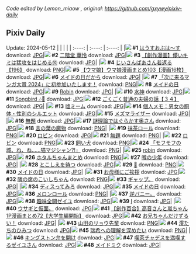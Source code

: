 *Code edited by Lemon_miaow , original: https://github.com/gxywy/pixiv-daily*
## Pixiv Daily 
Update: 2024-05-12
|      |      |      |
| :----: | :----: | :----: |
|![](https://pximg.lemonmiaow.xyz/c/240x480/img-master/img/2024/05/10/00/00/19/118585061_p0_master1200.jpg) **#1** [はうすおぶは～す](https://www.pixiv.net/artworks/118585061) download: [JPG](https://pximg.lemonmiaow.xyz/img-original/img/2024/05/10/00/00/19/118585061_p0.jpg)|![](https://pximg.lemonmiaow.xyz/c/240x480/img-master/img/2024/05/10/00/02/18/118585385_p0_master1200.jpg) **#2** [二階堂 華怜](https://www.pixiv.net/artworks/118585385) download: [JPG](https://pximg.lemonmiaow.xyz/img-original/img/2024/05/10/00/02/18/118585385_p0.jpg)|![](https://pximg.lemonmiaow.xyz/c/240x480/img-master/img/2024/05/10/00/11/22/118585778_p0_master1200.jpg) **#3** [【創作漫画】儚いキミは猛攻をはじめる⑩](https://www.pixiv.net/artworks/118585778) download: [JPG](https://pximg.lemonmiaow.xyz/img-original/img/2024/05/10/00/11/22/118585778_p0.jpg)|
|![](https://pximg.lemonmiaow.xyz/c/240x480/img-master/img/2024/05/11/10/47/50/118623168_p0_master1200.jpg) **#4** [じいさんばあさん若返る【196】](https://www.pixiv.net/artworks/118623168) download: [PNG](https://pximg.lemonmiaow.xyz/img-original/img/2024/05/11/10/47/50/118623168_p0.png)|![](https://pximg.lemonmiaow.xyz/c/240x480/img-master/img/2024/05/10/00/01/52/118585345_p0_master1200.jpg) **#5** [【ウマ娘】ウマ娘漫画まとめ103【漫画16枚】](https://www.pixiv.net/artworks/118585345) download: [JPG](https://pximg.lemonmiaow.xyz/img-original/img/2024/05/10/00/01/52/118585345_p0.jpg)|![](https://pximg.lemonmiaow.xyz/c/240x480/img-master/img/2024/05/11/23/46/03/118643408_p0_master1200.jpg) **#6** [メイドの日だから](https://www.pixiv.net/artworks/118643408) download: [JPG](https://pximg.lemonmiaow.xyz/img-original/img/2024/05/11/23/46/03/118643408_p0.jpg)|
|![](https://pximg.lemonmiaow.xyz/c/240x480/img-master/img/2024/05/10/12/52/28/118596390_p0_master1200.jpg) **#7** [「次に来るマンガ大賞 2024」に初参加いたします！](https://www.pixiv.net/artworks/118596390) download: [PNG](https://pximg.lemonmiaow.xyz/img-original/img/2024/05/10/12/52/28/118596390_p0.png)|![](https://pximg.lemonmiaow.xyz/c/240x480/img-master/img/2024/05/10/17/48/46/118601031_p0_master1200.jpg) **#8** [メイドの日](https://www.pixiv.net/artworks/118601031) download: [JPG](https://pximg.lemonmiaow.xyz/img-original/img/2024/05/10/17/48/46/118601031_p0.jpg)|![](https://pximg.lemonmiaow.xyz/c/240x480/img-master/img/2024/05/10/00/34/37/118586589_p0_master1200.jpg) **#9** [Robin](https://www.pixiv.net/artworks/118586589) download: [JPG](https://pximg.lemonmiaow.xyz/img-original/img/2024/05/10/00/34/37/118586589_p0.jpg)|
|![](https://pximg.lemonmiaow.xyz/c/240x480/img-master/img/2024/05/10/00/13/19/118585842_p0_master1200.jpg) **#10** [水神](https://www.pixiv.net/artworks/118585842) download: [JPG](https://pximg.lemonmiaow.xyz/img-original/img/2024/05/10/00/13/19/118585842_p0.jpg)|![](https://pximg.lemonmiaow.xyz/c/240x480/img-master/img/2024/05/10/14/44/02/118597940_p0_master1200.jpg) **#11** [Songbird 🎶🎤](https://www.pixiv.net/artworks/118597940) download: [JPG](https://pximg.lemonmiaow.xyz/img-original/img/2024/05/10/14/44/02/118597940_p0.jpg)|![](https://pximg.lemonmiaow.xyz/c/240x480/img-master/img/2024/05/10/17/00/09/118600083_p0_master1200.jpg) **#12** [ごくごく普通の夫婦の話【３４】](https://www.pixiv.net/artworks/118600083) download: [JPG](https://pximg.lemonmiaow.xyz/img-original/img/2024/05/10/17/00/09/118600083_p0.jpg)|
|![](https://pximg.lemonmiaow.xyz/c/240x480/img-master/img/2024/05/11/17/18/00/118631309_p0_master1200.jpg) **#13** [嘘ミーム](https://www.pixiv.net/artworks/118631309) download: [JPG](https://pximg.lemonmiaow.xyz/img-original/img/2024/05/11/17/18/00/118631309_p0.jpg)|![](https://pximg.lemonmiaow.xyz/c/240x480/img-master/img/2024/05/11/06/00/11/118619154_p0_master1200.jpg) **#14** [個人メモ：男女の胴体・性別のシルエット](https://www.pixiv.net/artworks/118619154) download: [JPG](https://pximg.lemonmiaow.xyz/img-original/img/2024/05/11/06/00/11/118619154_p0.jpg)|![](https://pximg.lemonmiaow.xyz/c/240x480/img-master/img/2024/05/10/21/57/00/118608281_p0_master1200.jpg) **#15** [メズマライザー](https://www.pixiv.net/artworks/118608281) download: [JPG](https://pximg.lemonmiaow.xyz/img-original/img/2024/05/10/21/57/00/118608281_p0.jpg)|
|![](https://pximg.lemonmiaow.xyz/c/240x480/img-master/img/2024/05/11/01/22/09/118615376_p0_master1200.jpg) **#16** [無題](https://www.pixiv.net/artworks/118615376) download: [JPG](https://pximg.lemonmiaow.xyz/img-original/img/2024/05/11/01/22/09/118615376_p0.jpg)|![](https://pximg.lemonmiaow.xyz/c/240x480/img-master/img/2024/05/10/00/03/22/118585470_p0_master1200.jpg) **#17** [謎理論ではぐらかす奥さん](https://www.pixiv.net/artworks/118585470) download: [JPG](https://pximg.lemonmiaow.xyz/img-original/img/2024/05/10/00/03/22/118585470_p0.jpg)|![](https://pximg.lemonmiaow.xyz/c/240x480/img-master/img/2024/05/11/15/54/16/118629368_p0_master1200.jpg) **#18** [言の葉の魔物](https://www.pixiv.net/artworks/118629368) download: [PNG](https://pximg.lemonmiaow.xyz/img-original/img/2024/05/11/15/54/16/118629368_p0.png)|
|![](https://pximg.lemonmiaow.xyz/c/240x480/img-master/img/2024/05/10/20/30/01/118605371_p0_master1200.jpg) **#19** [抹茶ロール](https://www.pixiv.net/artworks/118605371) download: [PNG](https://pximg.lemonmiaow.xyz/img-original/img/2024/05/10/20/30/01/118605371_p0.png)|![](https://pximg.lemonmiaow.xyz/c/240x480/img-master/img/2024/05/11/15/21/11/118628704_p0_master1200.jpg) **#20** [ロビン](https://www.pixiv.net/artworks/118628704) download: [JPG](https://pximg.lemonmiaow.xyz/img-original/img/2024/05/11/15/21/11/118628704_p0.jpg)|![](https://pximg.lemonmiaow.xyz/c/240x480/img-master/img/2024/05/11/17/16/29/118631263_p0_master1200.jpg) **#21** [無題](https://www.pixiv.net/artworks/118631263) download: [PNG](https://pximg.lemonmiaow.xyz/img-original/img/2024/05/11/17/16/29/118631263_p0.png)|
|![](https://pximg.lemonmiaow.xyz/c/240x480/img-master/img/2024/05/11/00/08/44/118613272_p0_master1200.jpg) **#22** [ロビン](https://www.pixiv.net/artworks/118613272) download: [PNG](https://pximg.lemonmiaow.xyz/img-original/img/2024/05/11/00/08/44/118613272_p0.png)|![](https://pximg.lemonmiaow.xyz/c/240x480/img-master/img/2024/05/10/00/37/14/118586675_p0_master1200.jpg) **#23** [飼い犬](https://www.pixiv.net/artworks/118586675) download: [PNG](https://pximg.lemonmiaow.xyz/img-original/img/2024/05/10/00/37/14/118586675_p0.png)|![](https://pximg.lemonmiaow.xyz/c/240x480/img-master/img/2024/05/10/03/09/34/118589602_p0_master1200.jpg) **#24** [「モフモフの城、ね、ね...…猫マジシャン⁈」](https://www.pixiv.net/artworks/118589602) download: [PNG](https://pximg.lemonmiaow.xyz/img-original/img/2024/05/10/03/09/34/118589602_p0.png)|
|![](https://pximg.lemonmiaow.xyz/c/240x480/img-master/img/2024/05/10/18/48/22/118602471_p0_master1200.jpg) **#25** [robin](https://www.pixiv.net/artworks/118602471) download: [JPG](https://pximg.lemonmiaow.xyz/img-original/img/2024/05/10/18/48/22/118602471_p0.jpg)|![](https://pximg.lemonmiaow.xyz/c/240x480/img-master/img/2024/05/10/12/05/26/118595541_p0_master1200.jpg) **#26** [ホタルちゃんまとめ](https://www.pixiv.net/artworks/118595541) download: [PNG](https://pximg.lemonmiaow.xyz/img-original/img/2024/05/10/12/05/26/118595541_p0.png)|![](https://pximg.lemonmiaow.xyz/c/240x480/img-master/img/2024/05/11/20/41/53/118637096_p0_master1200.jpg) **#27** [噂の少年](https://www.pixiv.net/artworks/118637096) download: [JPG](https://pximg.lemonmiaow.xyz/img-original/img/2024/05/11/20/41/53/118637096_p0.jpg)|
|![](https://pximg.lemonmiaow.xyz/c/240x480/img-master/img/2024/05/11/00/00/05/118612611_p0_master1200.jpg) **#28** [とこしえを待つ](https://www.pixiv.net/artworks/118612611) download: [JPG](https://pximg.lemonmiaow.xyz/img-original/img/2024/05/11/00/00/05/118612611_p0.jpg)|![](https://pximg.lemonmiaow.xyz/c/240x480/img-master/img/2024/05/10/00/00/25/118585096_p0_master1200.jpg) **#29** [💙](https://www.pixiv.net/artworks/118585096) download: [PNG](https://pximg.lemonmiaow.xyz/img-original/img/2024/05/10/00/00/25/118585096_p0.png)|![](https://pximg.lemonmiaow.xyz/c/240x480/img-master/img/2024/05/10/17/12/06/118600333_p0_master1200.jpg) **#30** [メイドの日](https://www.pixiv.net/artworks/118600333) download: [JPG](https://pximg.lemonmiaow.xyz/img-original/img/2024/05/10/17/12/06/118600333_p0.jpg)|
|![](https://pximg.lemonmiaow.xyz/c/240x480/img-master/img/2024/05/11/01/11/16/118612625_p0_master1200.jpg) **#31** [お母様にご挨拶](https://www.pixiv.net/artworks/118612625) download: [JPG](https://pximg.lemonmiaow.xyz/img-original/img/2024/05/11/01/11/16/118612625_p0.jpg)|![](https://pximg.lemonmiaow.xyz/c/240x480/img-master/img/2024/05/10/00/14/40/118585882_p0_master1200.jpg) **#32** [隣の席のこいしちゃん](https://www.pixiv.net/artworks/118585882) download: [PNG](https://pximg.lemonmiaow.xyz/img-original/img/2024/05/10/00/14/40/118585882_p0.png)|![](https://pximg.lemonmiaow.xyz/c/240x480/img-master/img/2024/05/10/17/35/30/118600778_p0_master1200.jpg) **#33** [ギャップ。](https://www.pixiv.net/artworks/118600778) download: [JPG](https://pximg.lemonmiaow.xyz/img-original/img/2024/05/10/17/35/30/118600778_p0.jpg)|
|![](https://pximg.lemonmiaow.xyz/c/240x480/img-master/img/2024/05/11/13/57/52/118626952_p0_master1200.jpg) **#34** [ディスってみろ](https://www.pixiv.net/artworks/118626952) download: [JPG](https://pximg.lemonmiaow.xyz/img-original/img/2024/05/11/13/57/52/118626952_p0.jpg)|![](https://pximg.lemonmiaow.xyz/c/240x480/img-master/img/2024/05/10/17/54/24/118601135_p0_master1200.jpg) **#35** [メイドの日](https://www.pixiv.net/artworks/118601135) download: [JPG](https://pximg.lemonmiaow.xyz/img-original/img/2024/05/10/17/54/24/118601135_p0.jpg)|![](https://pximg.lemonmiaow.xyz/c/240x480/img-master/img/2024/05/11/20/30/04/118636743_p0_master1200.jpg) **#36** [メロンロール](https://www.pixiv.net/artworks/118636743) download: [PNG](https://pximg.lemonmiaow.xyz/img-original/img/2024/05/11/20/30/04/118636743_p0.png)|
|![](https://pximg.lemonmiaow.xyz/c/240x480/img-master/img/2024/05/11/08/51/29/118621199_p0_master1200.jpg) **#37** [逆バニー。](https://www.pixiv.net/artworks/118621199) download: [JPG](https://pximg.lemonmiaow.xyz/img-original/img/2024/05/11/08/51/29/118621199_p0.jpg)|![](https://pximg.lemonmiaow.xyz/c/240x480/img-master/img/2024/05/11/13/57/21/118626945_p0_master1200.jpg) **#38** [趣味全開ゼイユ](https://www.pixiv.net/artworks/118626945) download: [JPG](https://pximg.lemonmiaow.xyz/img-original/img/2024/05/11/13/57/21/118626945_p0.jpg)|![](https://pximg.lemonmiaow.xyz/c/240x480/img-master/img/2024/05/11/01/01/23/118614861_p0_master1200.jpg) **#39** [Ⅰ](https://www.pixiv.net/artworks/118614861) download: [JPG](https://pximg.lemonmiaow.xyz/img-original/img/2024/05/11/01/01/23/118614861_p0.jpg)|
|![](https://pximg.lemonmiaow.xyz/c/240x480/img-master/img/2024/05/10/06/31/01/118591556_p0_master1200.jpg) **#40** [ウサギと仮面。](https://www.pixiv.net/artworks/118591556) download: [JPG](https://pximg.lemonmiaow.xyz/img-original/img/2024/05/10/06/31/01/118591556_p0.jpg)|![](https://pximg.lemonmiaow.xyz/c/240x480/img-master/img/2024/05/11/00/02/05/118612959_p0_master1200.jpg) **#41** [【創作百合】高音さんと嵐ちゃん1P漫画まとめ72【大学生編開始】](https://www.pixiv.net/artworks/118612959) download: [JPG](https://pximg.lemonmiaow.xyz/img-original/img/2024/05/11/00/02/05/118612959_p0.jpg)|![](https://pximg.lemonmiaow.xyz/c/240x480/img-master/img/2024/05/10/18/50/08/118602513_p0_master1200.jpg) **#42** [お兄ちゃんだけずるい！](https://www.pixiv.net/artworks/118602513) download: [JPG](https://pximg.lemonmiaow.xyz/img-original/img/2024/05/10/18/50/08/118602513_p0.jpg)|
|![](https://pximg.lemonmiaow.xyz/c/240x480/img-master/img/2024/05/10/17/18/40/118600459_p0_master1200.jpg) **#43** [山田のリョウ先輩](https://www.pixiv.net/artworks/118600459) download: [PNG](https://pximg.lemonmiaow.xyz/img-original/img/2024/05/10/17/18/40/118600459_p0.png)|![](https://pximg.lemonmiaow.xyz/c/240x480/img-master/img/2024/05/11/00/00/28/118612728_p0_master1200.jpg) **#44** [澪たちのひみつ](https://www.pixiv.net/artworks/118612728) download: [JPG](https://pximg.lemonmiaow.xyz/img-original/img/2024/05/11/00/00/28/118612728_p0.jpg)|![](https://pximg.lemonmiaow.xyz/c/240x480/img-master/img/2024/05/10/18/04/44/118601472_p0_master1200.jpg) **#45** [瑞希への理解を深めたい](https://www.pixiv.net/artworks/118601472) download: [PNG](https://pximg.lemonmiaow.xyz/img-original/img/2024/05/10/18/04/44/118601472_p0.png)|
|![](https://pximg.lemonmiaow.xyz/c/240x480/img-master/img/2024/05/10/07/06/02/118591960_p0_master1200.jpg) **#46** [キングストン弁を開け](https://www.pixiv.net/artworks/118591960) download: [JPG](https://pximg.lemonmiaow.xyz/img-original/img/2024/05/10/07/06/02/118591960_p0.jpg)|![](https://pximg.lemonmiaow.xyz/c/240x480/img-master/img/2024/05/11/01/16/22/118615228_p0_master1200.jpg) **#47** [喫茶チャデスを満喫するゼイユさん](https://www.pixiv.net/artworks/118615228) download: [JPG](https://pximg.lemonmiaow.xyz/img-original/img/2024/05/11/01/16/22/118615228_p0.jpg)|![](https://pximg.lemonmiaow.xyz/c/240x480/img-master/img/2024/05/10/19/30/01/118603576_p0_master1200.jpg) **#48** [メイドミク](https://www.pixiv.net/artworks/118603576) download: [JPG](https://pximg.lemonmiaow.xyz/img-original/img/2024/05/10/19/30/01/118603576_p0.jpg)|
